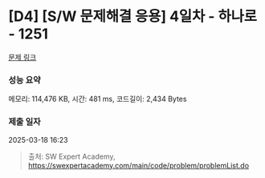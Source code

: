 # [D4] [S/W 문제해결 응용] 4일차 - 하나로 - 1251 

[문제 링크](https://swexpertacademy.com/main/code/problem/problemDetail.do?contestProbId=AV15StKqAQkCFAYD) 

### 성능 요약

메모리: 114,476 KB, 시간: 481 ms, 코드길이: 2,434 Bytes

### 제출 일자

2025-03-18 16:23



> 출처: SW Expert Academy, https://swexpertacademy.com/main/code/problem/problemList.do